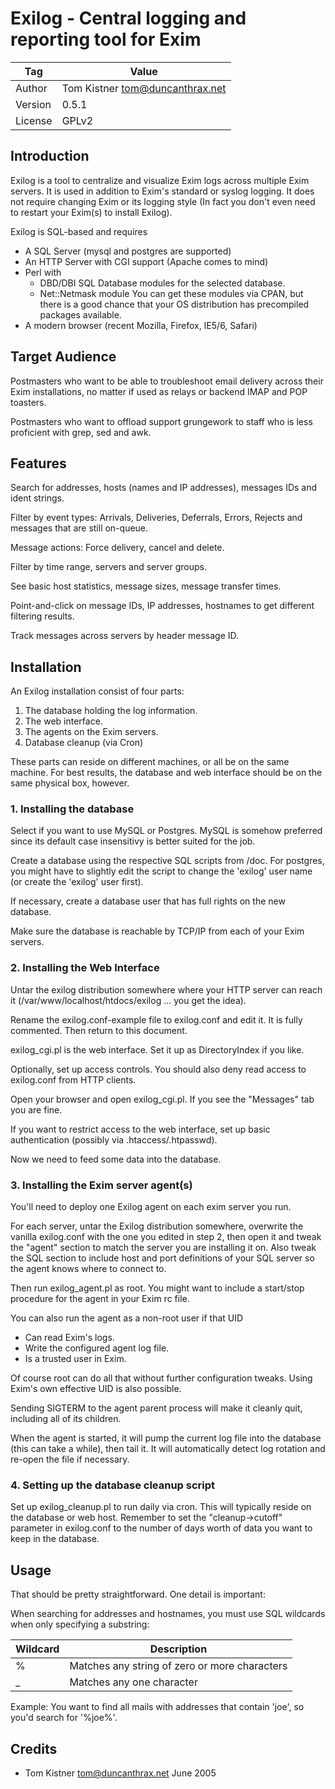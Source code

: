 # Exilog - Central logging and reporting tool for Exim

| Tag | Value |
| - | - |
| Author | Tom Kistner <tom@duncanthrax.net> |
| Version | 0.5.1 |
| License | GPLv2 |

## Introduction

Exilog is a tool to centralize and visualize Exim logs
across multiple Exim servers. It is used in addition to
Exim's standard or syslog logging. It does not require
changing Exim or its logging style (In fact you don't
even need to restart your Exim(s) to install Exilog).

Exilog is SQL-based and requires

* A SQL Server (mysql and postgres are supported)
* An HTTP Server with CGI support (Apache comes to mind)
* Perl with
  * DBD/DBI SQL Database modules for the selected database.
  * Net::Netmask module
  You can get these modules via CPAN, but there is a good
  chance that your OS distribution has precompiled packages
  available.
* A modern browser (recent Mozilla, Firefox, IE5/6, Safari)

## Target Audience

Postmasters who want to be able to troubleshoot email
delivery across their Exim installations, no matter if
used as relays or backend IMAP and POP toasters.

Postmasters who want to offload support grungework to
staff who is less proficient with grep, sed and awk.

## Features

Search for addresses, hosts (names and IP addresses),
messages IDs and ident strings.

Filter by event types: Arrivals, Deliveries, Deferrals,
Errors, Rejects and messages that are still on-queue.

Message actions: Force delivery, cancel and delete.

Filter by time range, servers and server groups.

See basic host statistics, message sizes, message transfer
times.

Point-and-click on message IDs, IP addresses, hostnames to
get different filtering results.

Track messages across servers by header message ID.

## Installation

An Exilog installation consist of four parts:

1. The database holding the log information.
1. The web interface.
1. The agents on the Exim servers.
1. Database cleanup (via Cron)

These parts can reside on different machines, or all be
on the same machine. For best results, the database and
web interface should be on the same physical box, however.

### 1. Installing the database

Select if you want to use MySQL or Postgres. MySQL is
somehow preferred since its default case insensitivy
is better suited for the job.

Create a database using the respective SQL scripts from
/doc. For postgres, you might have to slightly edit the
script to change the 'exilog' user name (or create the
'exilog' user first).

If necessary, create a database user that has
full rights on the new database.

Make sure the database is reachable by TCP/IP from each
of your Exim servers.

### 2. Installing the Web Interface

Untar the exilog distribution somewhere where your HTTP
server can reach it (/var/www/localhost/htdocs/exilog ...
you get the idea).

Rename the exilog.conf-example file to exilog.conf and
edit it. It is fully commented. Then return to this document.

exilog\_cgi.pl is the web interface. Set it up as
DirectoryIndex if you like.

Optionally, set up access controls. You should also deny
read access to exilog.conf from HTTP clients.

Open your browser and open exilog\_cgi.pl. If you see
the "Messages" tab you are fine.

If you want to restrict access to the web interface, set
up basic authentication (possibly via .htaccess/.htpasswd).

Now we need to feed some data into the database.

### 3. Installing the Exim server agent(s)

You'll need to deploy one Exilog agent on each exim server
you run.

For each server, untar the Exilog distribution somewhere,
overwrite the vanilla exilog.conf with the one you edited
in step 2, then open it and tweak the "agent" section to
match the server you are installing it on. Also tweak the
SQL section to include host and port definitions of your SQL
server so the agent knows where to connect to.

Then run exilog\_agent.pl as root. You might want to include
a start/stop procedure for the agent in your Exim rc file.

You can also run the agent as a non-root user if that UID

* Can read Exim's logs.
* Write the configured agent log file.
* Is a trusted user in Exim.

Of course root can do all that without further configuration
tweaks. Using Exim's own effective UID is also possible.

Sending SIGTERM to the agent parent process will make it
cleanly quit, including all of its children.

When the agent is started, it will pump the current log file
into the database (this can take a while), then tail it. It
will automatically detect log rotation and re-open the file
if necessary.

### 4. Setting up the database cleanup script

Set up exilog\_cleanup.pl to run daily via cron. This will
typically reside on the database or web host. Remember to
set the "cleanup->cutoff" parameter in exilog.conf to the
number of days worth of data you want to keep in the database.

## Usage

That should be pretty straightforward. One detail is important:

When searching for addresses and hostnames, you must use SQL
wildcards when only specifying a substring:

| Wildcard | Description |
| - | - |
| % | Matches any string of zero or more characters |
| \_ | Matches any one character |

Example: You want to find all mails with addresses that contain
'joe', so you'd search for '%joe%'.

## Credits

* Tom Kistner <tom@duncanthrax.net> June 2005
